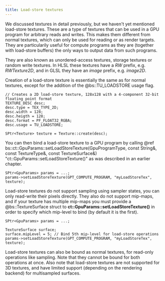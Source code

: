 ```yaml
---
title: Load-store textures
---
```


We discussed textures in detail previously, but we haven't yet mentioned load-store textures. These are a type of textures that can be used in a GPU program for arbitrary reads and writes. This makes them different from normal textures, which can only be used for reading or as render targets. They are particularily useful for compute programs as they are (together with load-store buffers) the only ways to output data from such programs.

They are also known as unordered-access textures, storage textures or random write textures. In HLSL these textures have a *RW* prefix, e.g. *RWTexture2D*, and in GLSL they have an *image* prefix, e.g. *image2D*.

Creation of a load-store texture is essentially the same as for normal textures, except for the addition of the @bs::TU_LOADSTORE usage flag.

~~~~~~~~~~~~~{.cpp}
// Creates a 2D load-store texture, 128x128 with a 4-component 32-bit floating point format
TEXTURE_DESC desc;
desc.type = TEX_TYPE_2D;
desc.width = 128;
desc.heigth = 128;
desc.format = PF_FLOAT32_RGBA;
desc.usage = TU_LOADSTORE;

SPtr<Texture> texture = Texture::create(desc);
~~~~~~~~~~~~~ 

You can then bind a load-store texture to a GPU program by calling @ref bs::ct::GpuParams::setLoadStoreTexture(GpuProgramType, const String&, const TextureType&, const TextureSurface&) "ct::GpuParams::setLoadStoreTexture()" as was described in an earlier chapter.

~~~~~~~~~~~~~{.cpp}
SPtr<GpuParams> params = ...;
params->setLoadStoreTexture(GPT_COMPUTE_PROGRAM, "myLoadStoreTex", texture);
~~~~~~~~~~~~~ 

Load-store textures do not support sampling using sampler states, you can only read-write their pixels directly. They also do not support mip-maps, and if your texture has multiple mip-maps you must provide a @bs::TextureSurface struct to **ct::GpuParams::setLoadStoreTexture()** in order to specify which mip-level to bind (by default it is the first).

~~~~~~~~~~~~~{.cpp}
SPtr<GpuParams> params = ...;

TextureSurface surface;
surface.mipLevel = 5; // Bind 5th mip-level for load-store operations
params->setLoadStoreTexture(GPT_COMPUTE_PROGRAM, "myLoadStoreTex", texture);
~~~~~~~~~~~~~ 

Load-store textures can also be bound as normal textures, for read-only operations like sampling. Note that they cannot be bound for both operations at once. Also note that load-store textures are not supported for 3D textures, and have limited support (depending on the rendering backend) for multisampled surfaces.